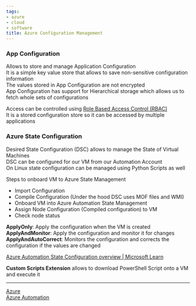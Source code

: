 ```yaml
---
tags:
- azure
- cloud
- software
title: Azure Configuration Management
---
```


### App Configuration

Allows to store and manage Application Configuration  
It is a simple key value store that allows to save non-sensitive configuration information  
The values stored in App Configuration are not encrypted  
App Configuration has support for Hierarchical storage which allows us to fetch whole sets of configurations  

Access can be controlled using [Role Based Access Control (RBAC)](../../azure-security-services/role-based-access-control-rbac.md)  
It is a stored configuration store so it can be accessed by multiple applications

### Azure State Configuration

Desired State Configuration (DSC) allows to manage the State of Virtual Machines  
DSC can be configured for our VM from our Automation Account  
On Linux state configuration can be managed using Python Scripts as well   

Steps to onboard VM to Azure State Management
* Import Configuration
* Compile Configuration (Under the hood DSC uses MOF files and WMI)
* Onboard VM into Azure Automation State Management
* Assign Node Configuration (Compiled configuration) to VM
* Check node status

**ApplyOnly**: Apply the configuration when the VM is created  
**ApplyAndMonitor**: Apply the configuration and monitor it for changes  
**ApplyAndAutoCorrect**: Monitors the configuration and corrects the configuration if the values are changed

[Azure Automation State Configuration overview | Microsoft Learn](https://learn.microsoft.com/en-us/azure/automation/automation-dsc-overview)

**Custom Scripts Extension** allows to download PowerShell Script onto a VM and execute it

---

[Azure](../../azure.md)  
[Azure Automation](azure-automation.md)